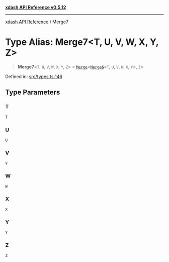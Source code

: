 [**xdash API Reference v0.5.12**](index.md)

***

[xdash API Reference](/xdash/api/index.md) / Merge7

# Type Alias: Merge7\<T, U, V, W, X, Y, Z\>

> **Merge7**\<`T`, `U`, `V`, `W`, `X`, `Y`, `Z`\> = [`Merge`](/xdash/api/TypeAlias.Merge.md)\<[`Merge6`](/xdash/api/TypeAlias.Merge6.md)\<`T`, `U`, `V`, `W`, `X`, `Y`\>, `Z`\>

Defined in: [src/types.ts:146](https://github.com/shtse8/xdash/blob/ed88c6e7ad3be9e5e1e06776f9ca07ed27d97c13/src/types.ts#L146)

## Type Parameters

### T

`T`

### U

`U`

### V

`V`

### W

`W`

### X

`X`

### Y

`Y`

### Z

`Z`
